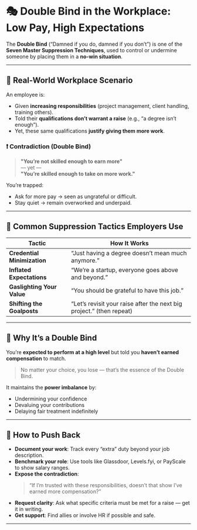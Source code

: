 # 🎭 Double Bind in the Workplace: Low Pay, High Expectations

The **Double Bind** (“Damned if you do, damned if you don’t”) is one of the **Seven Master Suppression Techniques**, used to control or undermine someone by placing them in a **no-win situation**.

---

## 💼 Real-World Workplace Scenario

An employee is:
- Given **increasing responsibilities** (project management, client handling, training others).
- Told their **qualifications don’t warrant a raise** (e.g., “a degree isn’t enough”).
- Yet, these same qualifications **justify giving them more work**.

### ❗ Contradiction (Double Bind)

> **"You’re not skilled enough to earn more"**  
> — yet —  
> **"You’re skilled enough to take on more work."**

You’re trapped:
- Ask for more pay → seen as ungrateful or difficult.
- Stay quiet → remain overworked and underpaid.

---

## 🧱 Common Suppression Tactics Employers Use

| Tactic | How It Works |
|--------|---------------|
| **Credential Minimization** | “Just having a degree doesn’t mean much anymore.” |
| **Inflated Expectations** | “We’re a startup, everyone goes above and beyond.” |
| **Gaslighting Your Value** | “You should be grateful to have this job.” |
| **Shifting the Goalposts** | “Let’s revisit your raise after the next big project.” (then repeat) |

---

## 🎯 Why It’s a Double Bind

You’re **expected to perform at a high level** but told you **haven’t earned compensation** to match.

> No matter your choice, you lose — that’s the essence of the Double Bind.

It maintains the **power imbalance** by:
- Undermining your confidence
- Devaluing your contributions
- Delaying fair treatment indefinitely

---

## 🔄 How to Push Back

- **Document your work**: Track every “extra” duty beyond your job description.
- **Benchmark your role**: Use tools like Glassdoor, Levels.fyi, or PayScale to show salary ranges.
- **Expose the contradiction**:
  > “If I’m trusted with these responsibilities, doesn’t that show I’ve earned more compensation?”
- **Request clarity**: Ask what specific criteria must be met for a raise — get it in writing.
- **Get support**: Find allies or involve HR if possible and safe.

---
